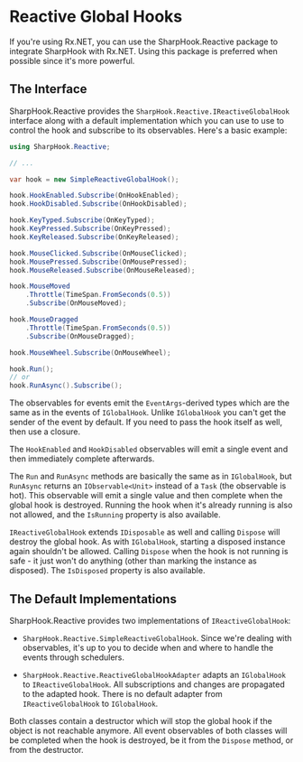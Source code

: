 # Reactive Global Hooks

If you're using Rx.NET, you can use the SharpHook.Reactive package to integrate SharpHook with Rx.NET. Using this
package is preferred when possible since it's more powerful.

## The Interface

SharpHook.Reactive provides the `SharpHook.Reactive.IReactiveGlobalHook` interface along with a default implementation
which you can use to use to control the hook and subscribe to its observables. Here's a basic example:

```C#
using SharpHook.Reactive;

// ...

var hook = new SimpleReactiveGlobalHook();

hook.HookEnabled.Subscribe(OnHookEnabled);
hook.HookDisabled.Subscribe(OnHookDisabled);

hook.KeyTyped.Subscribe(OnKeyTyped);
hook.KeyPressed.Subscribe(OnKeyPressed);
hook.KeyReleased.Subscribe(OnKeyReleased);

hook.MouseClicked.Subscribe(OnMouseClicked);
hook.MousePressed.Subscribe(OnMousePressed);
hook.MouseReleased.Subscribe(OnMouseReleased);

hook.MouseMoved
    .Throttle(TimeSpan.FromSeconds(0.5))
    .Subscribe(OnMouseMoved);

hook.MouseDragged
    .Throttle(TimeSpan.FromSeconds(0.5))
    .Subscribe(OnMouseDragged);

hook.MouseWheel.Subscribe(OnMouseWheel);

hook.Run();
// or
hook.RunAsync().Subscribe();
```

The observables for events emit the `EventArgs`-derived types which are the same as in the events of `IGlobalHook`.
Unlike `IGlobalHook` you can't get the sender of the event by default. If you need to pass the hook itself as well, then
use a closure.

The `HookEnabled` and `HookDisabled` observables will emit a single event and then immediately complete afterwards.

The `Run` and `RunAsync` methods are basically the same as in `IGlobalHook`, but `RunAsync` returns an
`IObservable<Unit>` instead of a `Task` (the observable is hot). This observable will emit a single value and then
complete when the global hook is destroyed. Running the hook when it's already running is also not allowed, and the
`IsRunning` property is also available.

`IReactiveGlobalHook` extends `IDisposable` as well and calling `Dispose` will destroy the global hook. As with
`IGlobalHook`, starting a disposed instance again shouldn't be allowed. Calling `Dispose` when the hook is not running
is safe - it just won't do anything (other than marking the instance as disposed). The `IsDisposed` property is also
available.

## The Default Implementations

SharpHook.Reactive provides two implementations of `IReactiveGlobalHook`:

- `SharpHook.Reactive.SimpleReactiveGlobalHook`. Since we're dealing with observables, it's up to you to decide when
and where to handle the events through schedulers.

- `SharpHook.Reactive.ReactiveGlobalHookAdapter` adapts an `IGlobalHook` to `IReactiveGlobalHook`. All
subscriptions and changes are propagated to the adapted hook. There is no default adapter from `IReactiveGlobalHook`
to `IGlobalHook`.

Both classes contain a destructor which will stop the global hook if the object is not reachable anymore. All event
observables of both classes will be completed when the hook is destroyed, be it from the `Dispose` method, or from the
destructor.
